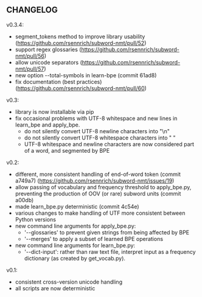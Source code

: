 CHANGELOG
---------

v0.3.4:
  - segment_tokens method to improve library usability (https://github.com/rsennrich/subword-nmt/pull/52)
  - support regex glossaries (https://github.com/rsennrich/subword-nmt/pull/56)
  - allow unicode separators (https://github.com/rsennrich/subword-nmt/pull/57)
  - new option --total-symbols in learn-bpe (commit 61ad8)
  - fix documentation (best practices) (https://github.com/rsennrich/subword-nmt/pull/60)

v0.3:
 - library is now installable via pip
 - fix occasional problems with UTF-8 whitespace and new lines in learn_bpe and apply_bpe.
   - do not silently convert UTF-8 newline characters into "\n"
   - do not silently convert UTF-8 whitespace characters into " "
   - UTF-8 whitespace and newline characters are now considered part of a word, and segmented by BPE

v0.2:
 - different, more consistent handling of end-of-word token (commit a749a7) (https://github.com/rsennrich/subword-nmt/issues/19)
 - allow passing of vocabulary and frequency threshold to apply_bpe.py, preventing the production of OOV (or rare) subword units (commit a00db)
 - made learn_bpe.py deterministic (commit 4c54e)
 - various changes to make handling of UTF more consistent between Python versions
 - new command line arguments for apply_bpe.py:
   - '--glossaries' to prevent given strings from being affected by BPE
   - '--merges' to apply a subset of learned BPE operations
 - new command line arguments for learn_bpe.py:
   - '--dict-input': rather than raw text file, interpret input as a frequency dictionary (as created by get_vocab.py).


v0.1:
 - consistent cross-version unicode handling
 - all scripts are now deterministic
